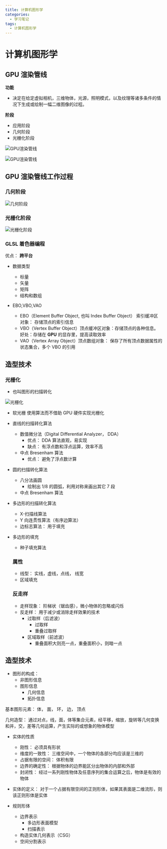 ```yaml
---
title: 计算机图形学
categories:
  - 学习笔记
tags:
  - 计算机图形学
---
```


# 计算机图形学

## GPU 渲染管线

**功能**

- 决定在给定虚拟相机，三维物体，光源，照明模式，以及纹理等诸多条件的情况下生成或绘制一幅二维图像的过程。

**阶段**

- 应用阶段
- 几何阶段
- 光栅化阶段

![GPU渲染管线](../asserts/img/GPU-1.png)

![GPU渲染管线](../asserts/img/GPU-2.png)

## GPU 渲染管线工作过程

### 几何阶段

![几何阶段](../asserts/img/jhjd.png)

### 光栅化阶段

![光栅化阶段](../asserts/img/gshjd.png)

### GLSL 着色器编程

优点： **跨平台**

- 数据类型

  - 标量
  - 矢量
  - 矩阵
  - 结构和数组

- EBO,VBO,VAO
  - EBO（Element Buffer Object, 也叫 Index Buffer Object） 索引缓冲区对象： 存储顶点的索引信息
  - VBO（Vertex Buffer Object）顶点缓冲区对象：存储顶点的各种信息。好处：存储在 **GPU** 的显存里，提高读取效率
  - VAO（Vertex Array Object）顶点数组对象： 保存了所有顶点数据属性的状态集合，多个 VBO 的引用

## 造型技术

### 光栅化

- 也叫图形的扫描转化

![光栅化](../asserts/img/gsh.png)

- 软光栅
  使用算法而不借助 GPU 硬件实现光栅化

- 直线的扫描转化算法
  - 数值微分法（Digital Differential Analyzer， DDA）
    - 优点： DDA 算法直观，易实现
    - 缺点： 有浮点数和浮点运算，效率不高
  - 中点 Bresenham 算法
    - 优点： 避免了浮点数计算
- 圆的扫描转化算法
  - 八分法画圆
    - 绘制出 1/8 的圆弧，利用对称来画出其它 7 段
  - 中点 Bresenham 算法
- 多边形的扫描转化算法
  - X-扫描线算法
  - Y 向连贯性算法（有序边算法）
  - 边标志算法： 用于填充
- 多边形的填充

  - 种子填充算法

  ### 属性

  - 线型： 实线，虚线，点线， 线宽
  - 区域填充

  ### 反走样

  - 走样现象： 阶梯状（锯齿感），微小物体的忽略或闪烁
  - 反走样： 用于减少或消除走样效果的技术
    - 过取样（后滤波）
      - 过取样
      - 重叠过取样
    - 区域取样（前滤波）
      - 重叠面积大则亮一点，重叠面积小，则暗一点

## 造型技术

- 图形的构成：
  - 非图形信息
  - 图形信息
    - 几何信息
    - 拓扑信息

基本图形元素： 体， 面， 环， 边， 顶点

几何造型： 通过对点，线，面，体等集合元素，经平移，缩放，旋转等几何变换和并，交，差等几何运算，产生实际的或想象的物体模型

- 实体的性质

  - 刚性： 必须具有形状
  - 维度的一致性： 三维空间中，一个物体的各部分均应该是三维的
  - 占据有限的空间： 体积有限
  - 边界的确定性： 根据物体的边界能区分出物体的内部和外部
  - 封闭性： 经过一系列刚性物体及任意序列的集合运算之后，物体是有效的物体

- 实体的定义： 对于一个占据有限空间的正则形体，如果其表面是二维流形，则该正则形体是实体

- 规则形体
  - 边界表示
    - 多边形表面模型
    - 扫描表示
  - 构造实体几何表示（CSG）
  - 空间分割表示
